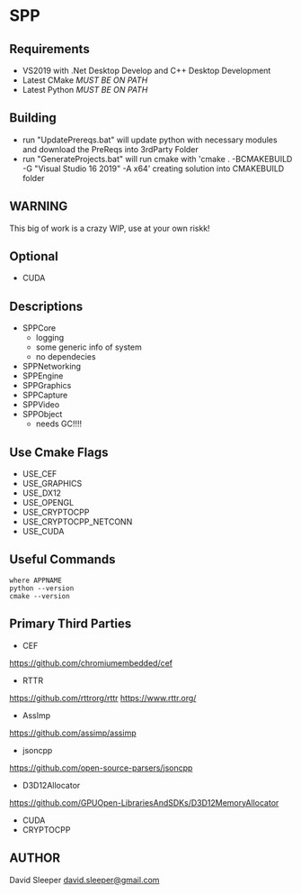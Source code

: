 # SPP

## Requirements

- VS2019 with .Net Desktop Develop and C++ Desktop Development
- Latest CMake *MUST BE ON PATH*
- Latest Python *MUST BE ON PATH*

## Building

- run "UpdatePrereqs.bat" will update python with necessary modules and download the PreReqs into 3rdParty Folder
- run "GenerateProjects.bat" will run cmake with 'cmake . -BCMAKEBUILD -G "Visual Studio 16 2019" -A x64' creating solution into CMAKEBUILD folder

## WARNING

This big of work is a crazy WIP, use at your own riskk!

## Optional

- CUDA

## Descriptions

- SPPCore
  - logging
  - some generic info of system
  - no dependecies
- SPPNetworking
- SPPEngine
- SPPGraphics
- SPPCapture
- SPPVideo
- SPPObject
  - needs GC!!!!
  
## Use Cmake Flags

- USE_CEF 
- USE_GRAPHICS
- USE_DX12 
- USE_OPENGL 
- USE_CRYPTOCPP 
- USE_CRYPTOCPP_NETCONN 
- USE_CUDA 

## Useful Commands
```
where APPNAME
python --version
cmake --version
```

## Primary Third Parties

- CEF

https://github.com/chromiumembedded/cef

- RTTR

https://github.com/rttrorg/rttr
https://www.rttr.org/

- AssImp

https://github.com/assimp/assimp

- jsoncpp

https://github.com/open-source-parsers/jsoncpp

- D3D12Allocator

https://github.com/GPUOpen-LibrariesAndSDKs/D3D12MemoryAllocator

- CUDA
- CRYPTOCPP

## AUTHOR

David Sleeper
david.sleeper@gmail.com
